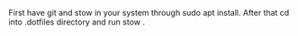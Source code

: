 First have git and stow in your system through sudo apt install.
After that cd into .dotfiles directory and run stow .
